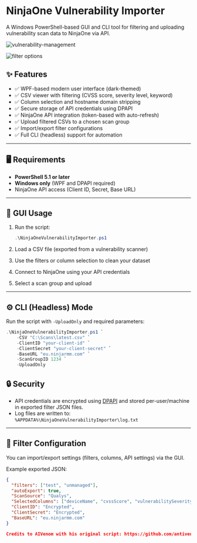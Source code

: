 # NinjaOne Vulnerability Importer

A Windows PowerShell-based GUI and CLI tool for filtering and uploading vulnerability scan data to NinjaOne via API.

![vulnerability-management](https://github.com/user-attachments/assets/fdceeba9-0e99-4237-8125-a0fb5447a03c)

![filter options](https://github.com/user-attachments/assets/84321b97-1617-42dd-b1e7-beda6eab1892)

## ✨ Features

- ✅ WPF-based modern user interface (dark-themed)
- ✅ CSV viewer with filtering (CVSS score, severity level, keyword)
- ✅ Column selection and hostname domain stripping
- ✅ Secure storage of API credentials using DPAPI
- ✅ NinjaOne API integration (token-based with auto-refresh)
- ✅ Upload filtered CSVs to a chosen scan group
- ✅ Import/export filter configurations
- ✅ Full CLI (headless) support for automation

---

## 🖥 Requirements

- **PowerShell 5.1 or later**
- **Windows only** (WPF and DPAPI required)
- NinjaOne API access (Client ID, Secret, Base URL)

---

## 🚀 GUI Usage

1. Run the script:
    ```powershell
    .\NinjaOneVulnerabilityImporter.ps1
    ```

2. Load a CSV file (exported from a vulnerability scanner)
3. Use the filters or column selection to clean your dataset
4. Connect to NinjaOne using your API credentials
5. Select a scan group and upload

---

## ⚙️ CLI (Headless) Mode

Run the script with `-UploadOnly` and required parameters:

```powershell
.\NinjaOneVulnerabilityImporter.ps1 `
    -CSV "C:\Scans\latest.csv" `
    -ClientID "your-client-id" `
    -ClientSecret "your-client-secret" `
    -BaseURL "eu.ninjarmm.com" `
    -ScanGroupID 1234 `
    -UploadOnly
```

## 🔒 Security

- API credentials are encrypted using [DPAPI](https://learn.microsoft.com/en-us/windows/win32/secauthn/data-protection) and stored per-user/machine in exported filter JSON files.
- Log files are written to:  
  `%APPDATA%\NinjaOneVulnerabilityImporter\log.txt`

---

## 📂 Filter Configuration

You can import/export settings (filters, columns, API settings) via the GUI.

Example exported JSON:
```json
{
  "filters": ["test", "unmanaged"],
  "autoExport": true,
  "ScanSource": "Qualys",
  "SelectedColumns": ["deviceName", "cvssScore", "vulnerabilitySeverityLevel"],
  "ClientID": "Encrypted",
  "ClientSecret": "Encrypted",
  "BaseURL": "eu.ninjarmm.com"
}

Credits to AIVenom with his original script: https://github.com/antivenom8/aivenom/blob/main/NinjaOne/NinjaOneVulnerabilityImport.ps1
